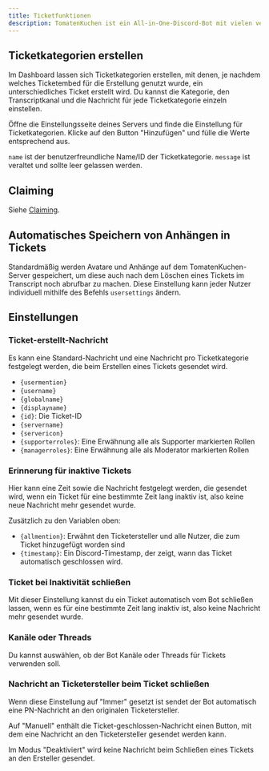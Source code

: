 ```yaml
---
title: Ticketfunktionen
description: TomatenKuchen ist ein All-in-One-Discord-Bot mit vielen verschiedenen Funktionen. Erklärt die Funktionen sowie die Einrichtung und Einstellungen des Ticketsystems.
---
```


## Ticketkategorien erstellen

Im Dashboard lassen sich Ticketkategorien erstellen, mit denen, je nachdem welches Ticketembed für die Erstellung genutzt wurde, ein unterschiedliches Ticket erstellt wird.
Du kannst die Kategorie, den Transcriptkanal und die Nachricht für jede Ticketkategorie einzeln einstellen.

Öffne die Einstellungsseite deines Servers und finde die Einstellung für Ticketkategorien. Klicke auf den Button "Hinzufügen" und fülle die Werte entsprechend aus.

`name` ist der benutzerfreundliche Name/ID der Ticketkategorie. `message` ist veraltet und sollte leer gelassen werden.

## Claiming

Siehe [Claiming](./claiming).

## Automatisches Speichern von Anhängen in Tickets

Standardmäßig werden Avatare und Anhänge auf dem TomatenKuchen-Server gespeichert, um diese auch nach dem Löschen eines Tickets im Transcript noch abrufbar zu machen.
Diese Einstellung kann jeder Nutzer individuell mithilfe des Befehls `usersettings` ändern.

## Einstellungen

### Ticket-erstellt-Nachricht

Es kann eine Standard-Nachricht und eine Nachricht pro Ticketkategorie festgelegt werden, die beim Erstellen eines Tickets gesendet wird.

- `{usermention}`
- `{username}`
- `{globalname}`
- `{displayname}`
- `{id}`: Die Ticket-ID
- `{servername}`
- `{servericon}`
- `{supporterroles}`: Eine Erwähnung alle als Supporter markierten Rollen
- `{managerroles}`: Eine Erwähnung alle als Moderator markierten Rollen

### Erinnerung für inaktive Tickets

Hier kann eine Zeit sowie die Nachricht festgelegt werden, die gesendet wird, wenn ein Ticket für eine bestimmte Zeit lang inaktiv ist, also keine neue Nachricht mehr gesendet wurde.

Zusätzlich zu den Variablen oben:

- `{allmention}`: Erwähnt den Ticketersteller und alle Nutzer, die zum Ticket hinzugefügt worden sind
- `{timestamp}`: Ein Discord-Timestamp, der zeigt, wann das Ticket automatisch geschlossen wird.

### Ticket bei Inaktivität schließen

Mit dieser Einstellung kannst du ein Ticket automatisch vom Bot schließen lassen, wenn es für eine bestimmte Zeit lang inaktiv ist, also keine Nachricht mehr gesendet wurde.

### Kanäle oder Threads

Du kannst auswählen, ob der Bot Kanäle oder Threads für Tickets verwenden soll.

### Nachricht an Ticketersteller beim Ticket schließen

Wenn diese Einstellung auf "Immer" gesetzt ist sendet der Bot automatisch eine PN-Nachricht an den originalen Ticketersteller.

Auf "Manuell" enthält die Ticket-geschlossen-Nachricht einen Button, mit dem eine Nachricht an den Ticketersteller gesendet werden kann.

Im Modus "Deaktiviert" wird keine Nachricht beim Schließen eines Tickets an den Ersteller gesendet.
